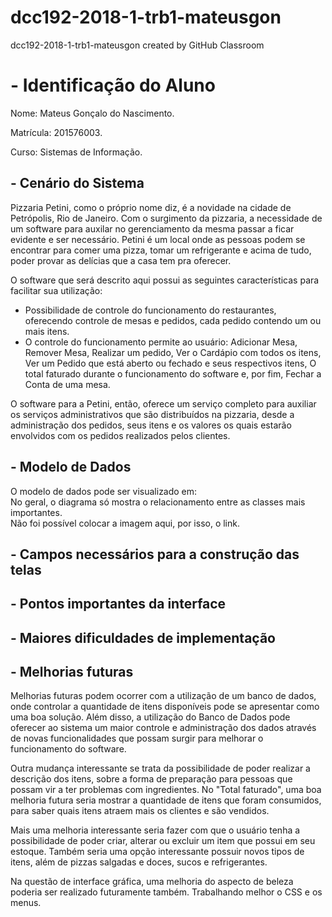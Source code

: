 # dcc192-2018-1-trb1-mateusgon
dcc192-2018-1-trb1-mateusgon created by GitHub Classroom

<h1> - Identificação do Aluno </h1>

Nome: Mateus Gonçalo do Nascimento.

Matrícula: 201576003.

Curso: Sistemas de Informação.

<h2> - Cenário do Sistema </h2>

<p1> Pizzaria Petini, como o próprio nome diz, é a novidade na cidade de Petrópolis, Rio de Janeiro. 
Com o surgimento da pizzaria, a necessidade de um software para auxilar no gerenciamento da mesma
passar a ficar evidente e ser necessário. Petini é um local onde as pessoas podem se encontrar para comer uma pizza, tomar
um refrigerante e acima de tudo, poder provar as delícias que a casa tem pra oferecer.</p1>

<p1> O software que será descrito aqui possui as seguintes características para facilitar sua utilização: </br>
- Possibilidade de controle do funcionamento do restaurantes, oferecendo controle de mesas e pedidos, cada pedido contendo um ou mais itens. </br>
- O controle do funcionamento permite ao usuário: Adicionar Mesa, Remover Mesa, Realizar um pedido, Ver o Cardápio com todos os itens, Ver um Pedido que está aberto ou fechado e seus respectivos itens, 
O total faturado durante o funcionamento do software e, por fim, Fechar a Conta de uma mesa. </br>
</p1>

<p1> O software para a Petini, então, oferece um serviço completo para auxiliar os serviços administrativos que são distribuídos na pizzaria, desde a administração dos pedidos, seus itens e os valores os quais estarão envolvidos com os pedidos realizados pelos clientes. </p1>

<h2> - Modelo de Dados </h2> 

<p1> O modelo de dados pode ser visualizado em:  </br>
No geral, o diagrama só mostra o relacionamento entre as classes mais importantes. </br>
Não foi possível colocar a imagem aqui, por isso, o link. </p1>

<h2> - Campos necessários para a construção das telas </h2>

<h2> - Pontos importantes da interface </h2>

<h2> - Maiores dificuldades de implementação </h2> 

<h2> - Melhorias futuras </h2> 

<p1> Melhorias futuras podem ocorrer com a utilização de um banco de dados, onde controlar a quantidade de itens disponíveis
pode se apresentar como uma boa solução. Além disso, a utilização do Banco de Dados pode oferecer ao sistema um maior controle e administração dos dados através de novas funcionalidades que possam surgir para melhorar o funcionamento do software. </br>

Outra mudança interessante se trata da possibilidade de poder realizar a descrição dos itens, sobre a forma de preparação para pessoas que possam vir a ter problemas com ingredientes. No "Total faturado", uma boa melhoria futura seria mostrar a quantidade de itens que foram consumidos, para saber quais itens atraem mais os clientes e são vendidos. </br>

Mais uma melhoria interessante seria fazer com que o usuário tenha a possibilidade de poder criar, alterar ou excluir um item que possui em seu estoque. Também seria uma opção interessante possuir novos tipos de itens, além de pizzas salgadas e doces, sucos e refrigerantes. </br>

Na questão de interface gráfica, uma melhoria do aspecto de beleza poderia ser realizado futuramente também. Trabalhando melhor o CSS e os menus.</p1>
